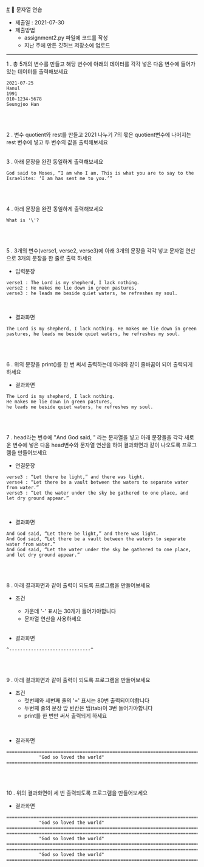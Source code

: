 [#](#) 🐳 문자열 연습

* 제출일 : 2021-07-30
* 제출방법
  * assignment2.py 파일에 코드를 작성
  * 지난 주에 만든 깃허브 저장소에 업로드

---



1 . 총 5개의 변수를 만들고 해당 변수에 아래의 데이터를 각각 넣은 다음 변수에 들어가 있는 데이터를 출력해보세요

```
2021-07-25
Hanul
1991
010-1234-5678
Seungjoo Han
```
<br><br>
  

2 .  변수 quotient와 rest를 만들고 2021 나누기 7의 몫은 quotient변수에 나머지는 rest 변수에 넣고 두 변수의 값을 출력해보세요
<br><br>
  

3 . 아래 문장을 완전 동일하게 출력해보세요

```
God said to Moses, “I am who I am. This is what you are to say to the Israelites: ‘I am has sent me to you.’”
```
<br><br>
  

4 . 아래 문장을 완전 동일하게 출력해보세요

```
What is '\'?
```
<br><br>
  

5 . 3개의 변수(verse1, verse2, verse3)에 아래 3개의 문장을 각각 넣고 문자열 연산으로 3개의 문장을 한 줄로 출력 하세요

* 입력문장

```
verse1 : The Lord is my shepherd, I lack nothing.
verse2 : He makes me lie down in green pastures,
verse3 : he leads me beside quiet waters, he refreshes my soul.
```
<br>


* 결과화면

```
The Lord is my shepherd, I lack nothing. He makes me lie down in green pastures, he leads me beside quiet waters, he refreshes my soul.
```
<br><br>
  

6 . 위의 문장을 print()를 한 번 써서 출력하는데 아래와 같이 줄바꿈이 되어 출력되게 하세요

* 결과화면

```
The Lord is my shepherd, I lack nothing. 
He makes me lie down in green pastures, 
he leads me beside quiet waters, he refreshes my soul.
```
<br><br>


7 . head라는 변수에 "And God said, " 라는 문자열을 넣고 아래 문장들을 각각 새로운 변수에 넣은 다음 head변수와 문자열 연산을 하여 결과화면과 같이 나오도록 프로그램을 만들어보세요

* 연결문장

```
verse3 : “Let there be light,” and there was light.
verse4 : “Let there be a vault between the waters to separate water from water.”
verse5 : “Let the water under the sky be gathered to one place, and let dry ground appear.” 
```
<br>



* 결과화면

```
And God said, “Let there be light,” and there was light.
And God said, “Let there be a vault between the waters to separate water from water.”
And God said, “Let the water under the sky be gathered to one place, and let dry ground appear.” 
```
<br><br>


8 . 아래 결과화면과 같이 출력이 되도록 프로그램을 만들어보세요

* 조건
  * 가운데 '-' 표시는 30개가 들어가야합니다
  * 문자열 연산을 사용하세요

  <br>

* 결과화면

```
^------------------------------^
```
<br><br>


9 . 아래 결과화면과 같이 출력이 되도록 프로그램을 만들어보세요

* 조건
  * 첫번째와 세번째 줄의 '=' 표시는 80번 출력되어야합니다
  * 두번째 줄의 문장 앞 빈칸은 탭(tab)이 3번 들어가야합니다
  * print를 한 번만 써서 출력되게 하세요

<br>

* 결과화면

```
================================================================================
			"God so loved the world"
================================================================================
```
<br><br>


10 . 위의 결과화면이 세 번 출력되도록 프로그램을 만들어보세요

* 결과화면

```
================================================================================
			"God so loved the world"
================================================================================
================================================================================
			"God so loved the world"
================================================================================
================================================================================
			"God so loved the world"
================================================================================
```

